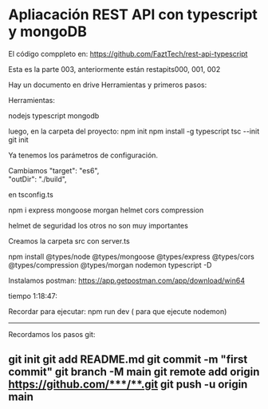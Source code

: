 # Apliacación REST API con typescript y mongoDB

El código comppleto en: https://github.com/FaztTech/rest-api-typescript


Esta es la parte 003, anteriormente están restapits000, 001, 002

Hay un documento en drive
Herramientas y primeros pasos:

Herramientas:

nodejs
typescript
mongodb

luego, en la carpeta del proyecto:
npm init
npm install -g typescript
tsc --init
git init

Ya tenemos los parámetros de configuración.

Cambiamos 
"target": "es6",  
"outDir": "./build",	

en tsconfig.ts

npm i express mongoose morgan helmet cors compression

helmet de seguridad los otros no son muy importantes

Creamos la carpeta src con server.ts

npm install @types/node @types/mongoose @types/express @types/cors @types/compression @types/morgan nodemon typescript -D


Instalamos postman:
https://app.getpostman.com/app/download/win64

tiempo 1:18:47:

Recordar para ejecutar:
npm run dev ( para que ejecute nodemon)

---

Recordamos los pasos git:


git init
git add README.md
git commit -m "first commit"
git branch -M main
git remote add origin https://github.com/***/**.git
git push -u origin main
---